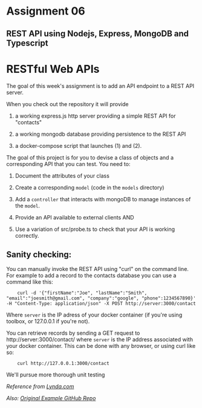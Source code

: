 Assignment 06
=============

REST API using Nodejs, Express, MongoDB and Typescript
------------------------------------------------------

# RESTful Web APIs

The goal of this week's assignment is to add an API endpoint to a REST API server.

When you check out the repository it will provide 

1. a working express.js http server providing a simple REST API for "contacts"

2. a working mongodb database providing persistence to the REST API

3. a docker-compose script that launches (1) and (2). 

The goal of this project is for you to devise a class of objects and a corresponding
API that you can test. You need to:

1. Document the attributes of your class

2. Create a corresponding `model` (code in the `models` directory)

3. Add a `controller` that interacts with mongoDB to manage instances of the `model`.

4. Provide an API available to external clients AND

5. Use a variation of src/probe.ts to check that your API is working correctly.

Sanity checking:
---------------

You can manually invoke the REST API using "curl" on the command line. For example to 
add a record to the contacts database you can use a command like this:

        curl -d '{"firstName":"Joe", "lastName":"Smith", "email":"joesmith@gmail.com", "company":"google", "phone":1234567890}' -H "Content-Type: application/json" -X POST http://server:3000/contact

Where `server` is the IP adress of your docker container (if you're using toolbox, or 127.0.0.1 if you're not).

You can retrieve records by sending a GET request to http://server:3000/contact/ where
`server` is the IP address associated with your docker container. This can be done with any browser,
or using curl like so:

        curl http://127.0.0.1:3000/contact

We'll pursue more thorough unit testing

*Reference from [Lynda.com](https://www.lynda.com/Node-js-tutorials/Next-steps/633869/671263-4.html)*

*Also: [Original Example GitHub Repo](https://github.com/dalenguyen/rest-api-node-typescript)*

